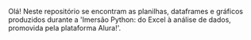 Olá! Neste repositório se encontram as planilhas, dataframes e gráficos produzidos
durante a 'Imersão Python: do Excel à análise de dados, promovida pela plataforma Alura!'.
